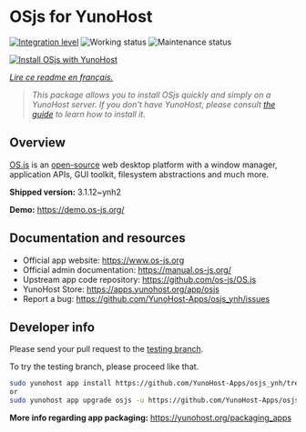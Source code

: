 <!--
N.B.: This README was automatically generated by https://github.com/YunoHost/apps/tree/master/tools/README-generator
It shall NOT be edited by hand.
-->

# OSjs for YunoHost

[![Integration level](https://dash.yunohost.org/integration/osjs.svg)](https://dash.yunohost.org/appci/app/osjs) ![Working status](https://ci-apps.yunohost.org/ci/badges/osjs.status.svg) ![Maintenance status](https://ci-apps.yunohost.org/ci/badges/osjs.maintain.svg)

[![Install OSjs with YunoHost](https://install-app.yunohost.org/install-with-yunohost.svg)](https://install-app.yunohost.org/?app=osjs)

*[Lire ce readme en français.](./README_fr.md)*

> *This package allows you to install OSjs quickly and simply on a YunoHost server.
If you don't have YunoHost, please consult [the guide](https://yunohost.org/#/install) to learn how to install it.*

## Overview

[OS.js](https://www.os-js.org/) is an [open-source](https://raw.githubusercontent.com/os-js/OS.js/master/LICENSE) web desktop platform with a window manager, application APIs, GUI toolkit, filesystem abstractions and much more.


**Shipped version:** 3.1.12~ynh2

**Demo:** https://demo.os-js.org/
## Documentation and resources

* Official app website: <https://www.os-js.org>
* Official admin documentation: <https://manual.os-js.org/>
* Upstream app code repository: <https://github.com/os-js/OS.js>
* YunoHost Store: <https://apps.yunohost.org/app/osjs>
* Report a bug: <https://github.com/YunoHost-Apps/osjs_ynh/issues>

## Developer info

Please send your pull request to the [testing branch](https://github.com/YunoHost-Apps/osjs_ynh/tree/testing).

To try the testing branch, please proceed like that.

``` bash
sudo yunohost app install https://github.com/YunoHost-Apps/osjs_ynh/tree/testing --debug
or
sudo yunohost app upgrade osjs -u https://github.com/YunoHost-Apps/osjs_ynh/tree/testing --debug
```

**More info regarding app packaging:** <https://yunohost.org/packaging_apps>
